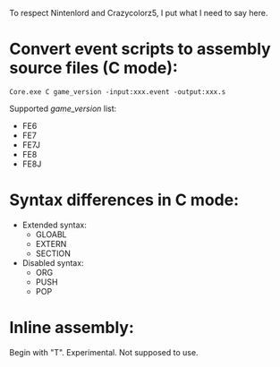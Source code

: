 To respect Nintenlord and Crazycolorz5, I put what I need to say here.

# Convert event scripts to assembly source files (C mode):
```
Core.exe C game_version -input:xxx.event -output:xxx.s
```
Supported *game_version* list:
- FE6
- FE7
- FE7J
- FE8
- FE8J

# Syntax differences in C mode:
* Extended syntax:
	+ GLOABL
	+ EXTERN
	+ SECTION
* Disabled syntax:
	- ORG
	- PUSH
	- POP
	
# Inline assembly:
Begin with "T".
Experimental. Not supposed to use.
